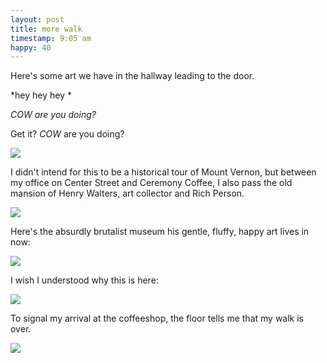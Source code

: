 ```yaml
---
layout: post
title: more walk
timestamp: 9:05 am
happy: 40
---
```


Here's some art we have in the hallway leading to the door.

*hey hey hey *

*COW are you doing?*

Get it? _COW_ are you doing?

![](http://blog.jordan.matelsky.com/photo-journal/images/IMG_0081.JPG)

I didn't intend for this to be a historical tour of Mount Vernon, but between my office on Center Street and Ceremony Coffee, I also pass the old mansion of Henry Walters, art collector and Rich Person.

![](http://blog.jordan.matelsky.com/photo-journal/images/IMG_0087.JPG)

Here's the absurdly brutalist museum his gentle, fluffy, happy art lives in now:

![](http://blog.jordan.matelsky.com/photo-journal/images/IMG_0088.JPG)

I wish I understood why this is here:

![](http://blog.jordan.matelsky.com/photo-journal/images/IMG_0098.JPG)


To signal my arrival at the coffeeshop, the floor tells me that my walk is over.

![](http://blog.jordan.matelsky.com/photo-journal/images/IMG_0086.JPG)
